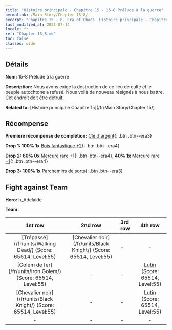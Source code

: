 ```yaml
---
title: "Histoire principale - Chapitre 15 - 15-8 Prélude à la guerre"
permalink: /Main Story/Chapter 15_8/
excerpt: "Chapitre 15 - 8. Era of Chaos  Histoire principale - Chapitre 15_8. 15-8 Prélude à la guerre"
last_modified_at: 2021-07-14
locale: fr
ref: "Chapter 15_8.md"
toc: false
classes: wide
---
```


## Détails

 **Nom:** 15-8 Prélude à la guerre

 **Description:** Nous avons exigé la destruction de ce lieu de culte et le peuple autochtone a refusé. Nous voilà de nouveau résignés à nous battre. Cet endroit doit être détruit.

 **Related to:** [Histoire principale Chapitre 15](/fr/Main Story/Chapter 15/)

## Récompense

 **Première récompense de complétion:** [Clé d'argent](/ItemsFR/con_693/){: .btn .btn--era3}

 **Drop 1:** **100% 1x** [Bois fantastique +2](/ItemsFR/mat_48/){: .btn .btn--era4}

 **Drop 2:** **60% 0x** [Mercure rare +1](/ItemsFR/mat_42/){: .btn .btn--era4}, **40% 1x** [Mercure rare +1](/ItemsFR/mat_42/){: .btn .btn--era4}

 **Drop 3:** **100% 1x** [Parchemins de sorts](/ItemsFR/con_694/){: .btn .btn--era3}


## Fight against Team
 **Hero:** h_Adelaide

 **Team:**


  | 1st row | 2nd row | 3rd row | 4th row |
  |:----:|:----:|:----|:----:|
  | [Trépassé](/fr/units/Walking Dead/) (Score: 65514, Level:55)  | [Chevalier noir](/fr/units/Black Knight/) (Score: 65514, Level:55)  | - | - |
  | [Golem de fer](/fr/units/Iron Golem/) (Score: 65514, Level:55)  | - | - | [Lutin](/fr/units/Gremlin/) (Score: 65514, Level:55)  |
  | [Chevalier noir](/fr/units/Black Knight/) (Score: 65514, Level:55)  | - | - | [Lutin](/fr/units/Gremlin/) (Score: 65514, Level:55)  |
  | - | - | - | - |


